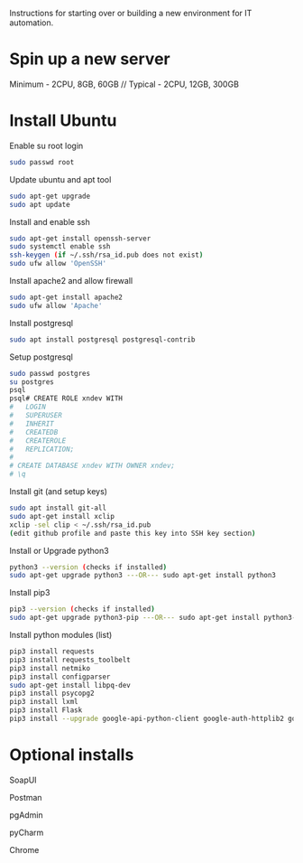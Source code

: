 Instructions for starting over or building a new environment for IT automation.

# Spin up a new server
Minimum - 2CPU, 8GB, 60GB // Typical - 2CPU, 12GB, 300GB

# Install Ubuntu

Enable su root login
```bash
sudo passwd root
```

Update ubuntu and apt tool
```bash
sudo apt-get upgrade
sudo apt update
```

Install and enable ssh
```bash
sudo apt-get install openssh-server
sudo systemctl enable ssh
ssh-keygen (if ~/.ssh/rsa_id.pub does not exist)
sudo ufw allow 'OpenSSH'
```

Install apache2 and allow firewall
```bash
sudo apt-get install apache2
sudo ufw allow 'Apache'
```

Install postgresql
```bash
sudo apt install postgresql postgresql-contrib
```
Setup postgresql
```bash
sudo passwd postgres
su postgres
psql
psql# CREATE ROLE xndev WITH
#   LOGIN
#   SUPERUSER
#   INHERIT
#   CREATEDB
#   CREATEROLE
#   REPLICATION;
#   
# CREATE DATABASE xndev WITH OWNER xndev;
# \q
```

Install git (and setup keys)
```bash
sudo apt install git-all
sudo apt-get install xclip
xclip -sel clip < ~/.ssh/rsa_id.pub
(edit github profile and paste this key into SSH key section)
```

Install or Upgrade python3
```bash
python3 --version (checks if installed)
sudo apt-get upgrade python3 ---OR--- sudo apt-get install python3
```

Install pip3
```bash
pip3 --version (checks if installed)
sudo apt-get upgrade python3-pip ---OR--- sudo apt-get install python3-pip
```
Install python modules (list)
```bash
pip3 install requests
pip3 install requests_toolbelt
pip3 install netmiko
pip3 install configparser
sudo apt-get install libpq-dev
pip3 install psycopg2
pip3 install lxml
pip3 install Flask
pip3 install --upgrade google-api-python-client google-auth-httplib2 google-auth-oauthlib
```
# Optional installs
SoapUI

Postman

pgAdmin

pyCharm

Chrome
